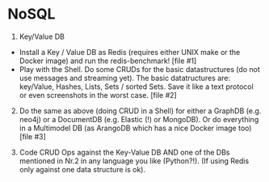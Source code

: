 # NoSQL

1. Key/Value DB

- Install a Key / Value DB as Redis (requires either UNIX make or the Docker image) and run the redis-benchmark! [file #1]
- Play with the Shell. Do some CRUDs for the basic datastructures (do not use messages and streaming yet). The basic datatructures are: key/Value, Hashes, Lists, Sets / sorted Sets. Save it like a text protocol or even screenshots in the worst case. [file #2]

2. Do the same as above (doing CRUD in a Shell) for either a GraphDB (e.g. neo4j) or a DocumentDB (e.g. Elastic (!) or MongoDB). Or do everything in a  Multimodel DB (as ArangoDB which has a nice Docker image too) [file #3]

3. Code CRUD Ops against the Key-Value DB AND one of the DBs mentioned in Nr.2 in  any language you like (Python?!). (If using Redis only against one data structure is ok).